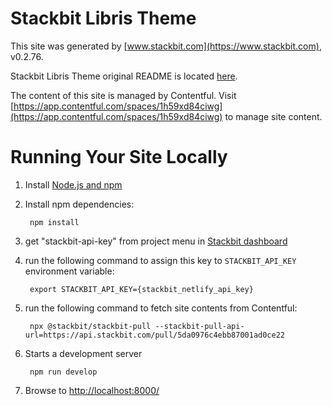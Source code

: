 # Stackbit Libris Theme

This site was generated by [www.stackbit.com](https://www.stackbit.com), v0.2.76.

Stackbit Libris Theme original README is located [here](./README.theme.md).

The content of this site is managed by Contentful. Visit [https://app.contentful.com/spaces/1h59xd84ciwg](https://app.contentful.com/spaces/1h59xd84ciwg) to manage site content.

# Running Your Site Locally

1. Install [Node.js and npm](https://nodejs.org/en/)

1. Install npm dependencies:

        npm install

1. get "stackbit-api-key" from project menu in [Stackbit dashboard](https://app.stackbit.com/dashboard)

1. run the following command to assign this key to `STACKBIT_API_KEY` environment variable:

        export STACKBIT_API_KEY={stackbit_netlify_api_key}

1. run the following command to fetch site contents from Contentful:

        npx @stackbit/stackbit-pull --stackbit-pull-api-url=https://api.stackbit.com/pull/5da0976c4ebb87001ad0ce22

1. Starts a development server

        npm run develop

1. Browse to [http://localhost:8000/](http://localhost:8000/)
